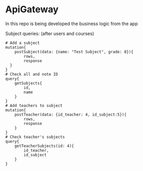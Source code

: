 # ApiGateway
In this repo is being developed the business logic from the app


Subject queries: (after users and courses)
```
# Add a subject
mutation{
    postSubject(data: {name: "Test Subject", grade: 8}){
        rows,
        response
  }
}
# Check all and note ID
query{
    getSubjects{
        id,
        name
    }
}
# Add teachers to subject
mutation{
    postTeacher(data: {id_teacher: 4, id_subject:5}){
        rows,
      	response
    }
}
# Check teacher's subjects
query{
    getTeacherSubjects(id: 4){
        id_teacher,
        id_subject
    }
}
```

